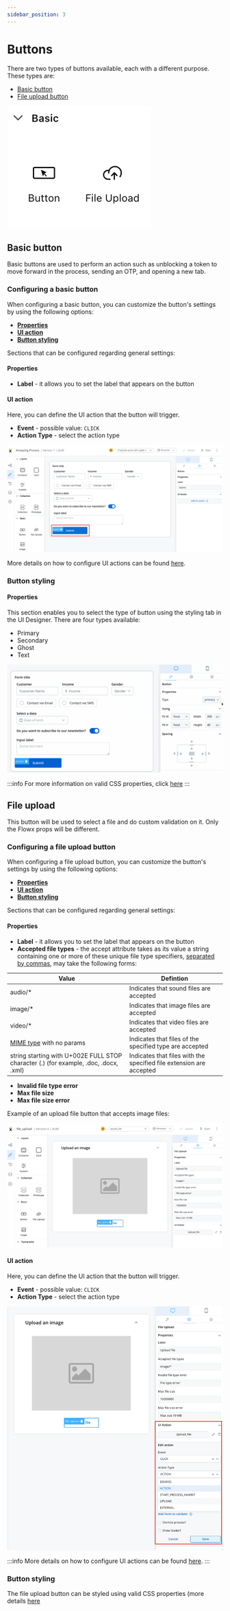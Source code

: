 ```yaml
---
sidebar_position: 3
---
```


# Buttons

There are two types of buttons available, each with a different purpose. These types are:

* [Basic button](#button)
* [File upload button](#file-upload)

![](../img/basic_buttons.png#center)

## Basic button

Basic buttons are used to perform an action such as unblocking a token to move forward in the process, sending an OTP, and opening a new tab.

### Configuring a basic button

When configuring a basic button, you can customize the button's settings by using the following options:

- [**Properties**](#properties)
- [**UI action**](#ui-action)
- [**Button styling**](#button-styling)


Sections that can be configured regarding general settings:

#### Properties
   
* **Label** - it allows you to set the label that appears on the button

#### UI action 

Here, you can define the UI action that the button will trigger.

* **Event** - possible value: `CLICK`
* **Action Type** - select the action type

![](../img/button1.png)


More details on how to configure UI actions can be found [here](../ui-actions.md).

### Button styling

#### Properties

This section enables you to select the type of button using the styling tab in the UI Designer. There are four types available:

* Primary
* Secondary
* Ghost
* Text

![](../img/button_type.gif)


:::info
For more information on valid CSS properties, click [here](../ui-designer.md#styling)
:::


## File upload 

This button will be used to select a file and do custom validation on it. Only the Flowx props will be different. 


### Configuring a file upload button

When configuring a file upload button, you can customize the button's settings by using the following options:

- [**Properties**](#properties)
- [**UI action**](#ui-actions)
- [**Button styling**](#button-styling)


Sections that can be configured regarding general settings:

#### Properties
   
* **Label** - it allows you to set the label that appears on the button
* **Accepted file types** - the accept attribute takes as its value a string containing one or more of these unique file type specifiers, [separated by commas](https://html.spec.whatwg.org/multipage/common-microsyntaxes.html#set-of-comma-separated-tokens), may take the following forms:

| Value                                                                                                                     | Defintion                                                           |
| ------------------------------------------------------------------------------------------------------------------------- | ------------------------------------------------------------------- |
| audio/*                                                                                                                   | Indicates that sound files are accepted                             |
| image/*                                                                                                                   | Indicates that image files are accepted                             |
| video/*                                                                                                                   | Indicates that video files are accepted                             |
| [MIME type](https://html.spec.whatwg.org/multipage/infrastructure.html#valid-mime-type-with-no-parameters) with no params | Indicates that files of the specified type are accepted             |
| string starting with U+002E FULL STOP character (.)  (for example, .doc, .docx, .xml)                                    | Indicates that files with the specified file extension are accepted |

* **Invalid file type error**
* **Max file size**
* **Max file size error**

Example of an upload file button that accepts image files:

![](../img/file_upload_img.png)

#### UI action 

Here, you can define the UI action that the button will trigger.

* **Event** - possible value: `CLICK`
* **Action Type** - select the action type

![](../img/file_upload_action.png)

:::info
More details on how to configure UI actions can be found [here](../ui-actions.md).
:::

### Button styling

The file upload button can be styled using valid CSS properties (more details [here](../ui-designer.md#styling)


